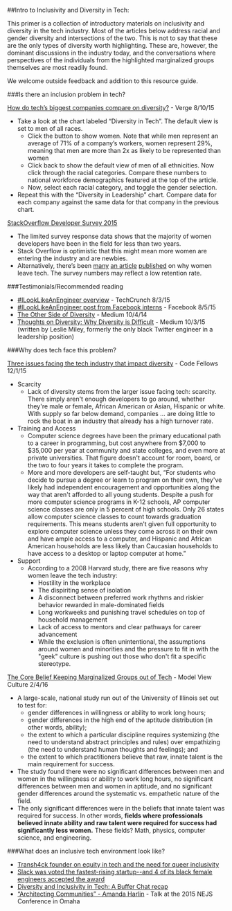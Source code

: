 ##Intro to Inclusivity and Diversity in Tech:

This primer is a collection of introductory materials on inclusivity and diversity in the tech industry. Most of the articles below address racial and gender diversity and intersections of the two. This is not to say that these are the only types of diversity worth highlighting. These are, however, the dominant discussions in the industry today, and the conversations where perspectives of the individuals from the highlighted marginalized groups themselves are most readily found.

We welcome outside feedback and addition to this resource guide.

###Is there an inclusion problem in tech?

[How do tech’s biggest companies compare on diversity?](http://www.theverge.com/2015/8/20/9179853/tech-diversity-scorecard-apple-google-microsoft-facebook-intel-twitter-amazon) - Verge 8/10/15

* Take a look at the chart labeled “Diversity in Tech”. The default view is set to men of all races.
    *  Click the button to show women. Note that while men represent an average of 71% of a company’s workers, women represent 29%, meaning that men are more than 2x as likely to be represented than women
    * Click back to show the default view of men of all ethnicities. Now click through the racial categories. Compare these numbers to national workforce demographics featured at the top of the article.
    * Now, select each racial category, and toggle the gender selection.
* Repeat this with the “Diversity in Leadership” chart. Compare data for each company against the same data for that company in the previous chart.


[StackOverflow Developer Survey 2015](http://stackoverflow.com/research/developer-survey-2015)

* The limited survey response data shows that the majority of women developers have been in the field for less than two years. 
* Stack Overflow is optimistic that this might mean more women are entering the industry and are newbies. 
* Alternatively, there’s been [many](http://www.latimes.com/business/la-fi-women-tech-20150222-story.html) [an article](http://fortune.com/2014/10/02/women-leave-tech-culture/) [published](https://medium.com/tech-diversity-files/if-you-think-women-in-tech-is-just-a-pipeline-problem-you-haven-t-been-paying-attention-cb7a2073b996#.8yo3vokfa) on why women leave tech. The survey numbers may reflect a low retention rate.

###Testimonials/Recommended reading

* [#ILookLikeAnEngineer overview](http://techcrunch.com/2015/08/03/ilooklikeanengineer-aims-to-spread-awareness-about-gender-diversity-in-tech/) - TechCrunch 8/3/15
* [#ILookLikeAnEngineer post from Facebook interns](https://www.facebook.com/photo.php?fbid=10206071383175095&set=a.3324082552369.138494.1577540292&type=3&theater&viewas=100000686899395) - Facebook 8/5/15
* [The Other Side of Diversity](https://medium.com/this-is-hard/the-other-side-of-diversity-1bb3de2f053e#.qygn05wdf) - Medium 10/4/14
* [Thoughts on Diversity: Why Diversity is Difficult](https://medium.com/tech-diversity-files/thought-on-diversity-part-2-why-diversity-is-difficult-3dfd552fa1f7#.4b37431da) - Medium 10/3/15 (written by Leslie Miley, formerly the only black Twitter engineer in a leadership position)


###Why does tech face this problem?

[Three issues facing the tech industry that impact diversity](https://www.codefellows.org/blog/issues-facing-tech-industry-diversity) - Code Fellows 12/1/15

* Scarcity
    - Lack of diversity stems from the larger issue facing tech: scarcity. There simply aren't enough developers to go around, whether they're male or female, African American or Asian, Hispanic or white. With supply so far below demand, companies … are doing little to rock the boat in an industry that already has a high turnover rate.
* Training and Access
    - Computer science degrees have been the primary educational path to a career in programming, but cost anywhere from $7,000 to $35,000 per year at community and state colleges, and even more at private universities. That figure doesn't account for room, board, or the two to four years it takes to complete the program.
    - More and more developers are self-taught but, “For students who decide to pursue a degree or learn to program on their own, they've likely had independent encouragement and opportunities along the way that aren't afforded to all young students. Despite a push for more computer science programs in K-12 schools, AP computer science classes are only in 5 percent of high schools. Only 26 states allow computer science classes to count towards graduation requirements. This means students aren't given full opportunity to explore computer science unless they come across it on their own and have ample access to a computer, and Hispanic and African American households are less likely than Caucasian households to have access to a desktop or laptop computer at home.”
* Support
    - According to a 2008 Harvard study, there are five reasons why women leave the tech industry:
        * Hostility in the workplace
        * The dispiriting sense of isolation
        * A disconnect between preferred work rhythms and riskier behavior rewarded in male-dominated fields
        * Long workweeks and punishing travel schedules on top of household management
        * Lack of access to mentors and clear pathways for career advancement
        * While the exclusion is often unintentional, the assumptions around women and minorities and the pressure to fit in with the "geek" culture is pushing out those who don't fit a specific stereotype.


[The Core Belief Keeping Marginalized Groups out of Tech](https://modelviewculture.com/pieces/the-core-belief-keeping-marginalized-groups-out-of-tech) - Model View Culture 2/4/16

* A large-scale, national study run out of the University of Illinois set out to test for:
    - gender differences in willingness or ability to work long hours;
    - gender differences in the high end of the aptitude distribution (in other words, ability);
    - the extent to which a particular discipline requires systemizing (the need to understand abstract principles and rules) over empathizing (the need to understand human thoughts and feelings); and
    - the extent to which practitioners believe that raw, innate talent is the main requirement for success.
* The study found there were no significant differences between men and women in the willingness or ability to work long hours, no significant differences between men and women in aptitude, and no significant gender differences around the systematic vs. empathetic nature of the field. 
* The only significant differences were in the beliefs that innate talent was required for success. In other words, **fields where professionals believed innate ability and raw talent were required for success had significantly less women.** These fields? Math, physics, computer science, and engineering.



###What does an inclusive tech environment look like?

* [Transh4ck founder on equity in tech and the need for queer inclusivity](http://techcrunch.com/2016/02/03/transh4ck-founder-on-equity-in-tech-and-the-need-for-queer-inclusivity/)
* [Slack was voted the fastest-rising startup--and 4 of its black female engineers accepted the award](http://www.theroot.com/blogs/the_grapevine/2016/02/watch_the_fastest_rising_startup_told_4_of_its_black_female_engineers_to.html)
* [Diversity and Inclusivity in Tech: A Buffer Chat recap](https://blog.bufferapp.com/diversity-inclusivity-in-tech-a-bufferchat-recap)
* [“Architecting Communities” - Amanda Harlin](https://www.youtube.com/watch?v=pXn9WxzVbFM) - Talk at the 2015 NEJS Conference in Omaha



<!-- ###Twitter accounts:

https://twitter.com/anildash
https://twitter.com/yeswecode -->





